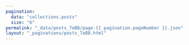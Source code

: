 ```yaml
---
pagination:
  data: "collections.posts"
  size: "6"
permalink: "_data/posts_7oB8/page-{{ pagination.pageNumber }}.json"
layout: "_paginations/posts_7oB8.html"
---
```

